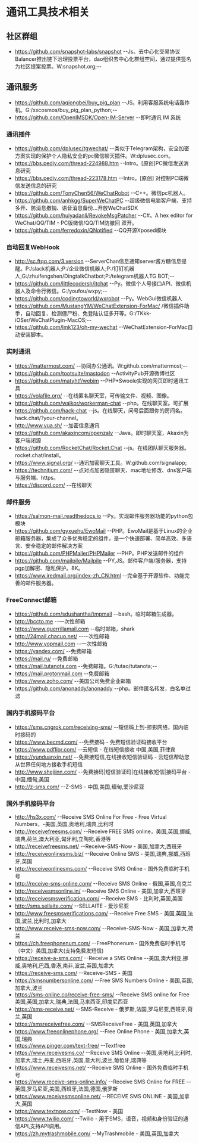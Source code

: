 # 通讯工具技术相关
## 社区群组
- https://github.com/snapshot-labs/snapshot    --Js。去中心化交易协议Balancer推出链下治理投票平台，dao组织去中心化群组空间，通过提供签名为社区提案投票。W:snapshot.org;--
## 通讯服务
- https://github.com/aqiongbei/buy_pig_plan    --JS。利用客服系统电话轰炸机。G:/xxcosmos/buy_pig_plan_python;--
- https://github.com/OpenIMSDK/Open-IM-Server    --即时通讯 IM 系统
### 通讯插件
- https://github.com/dplusec/tgwechat/    --类似于Telegram架构，安全加密方案实现的保护个人隐私安全的pc微信聊天插件。W:dplusec.com。
- https://bbs.pediy.com/thread-224988.htm    --Intro。[原创]PC微信发送消息研究
- https://bbs.pediy.com/thread-223178.htm    --Intro。[原创] 对控制PC端微信发送信息的研究
- https://github.com/TonyChen56/WeChatRobot    --C++。微信pc机器人。
- https://github.com/anhkgg/SuperWeChatPC    --超级微信电脑客户端，支持多开、防消息撤销、语音消息备份...开放WeChatSDK
- https://github.com/huiyadanli/RevokeMsgPatcher    --C#。A hex editor for WeChat/QQ/TIM - PC版微信/QQ/TIM防撤回 双开。
- https://github.com/ferredoxin/QNotified    --QQ开源Xposed模块
### 自动回复WebHook
- http://sc.ftqq.com/3.version    --ServerChan信息通知server酱方糖信息提醒。P:/slack机器人;P:/企业微信机器人;P:/钉钉机器人;G:/zhuifengshen/DingtalkChatbot;P:/telegram机器人TG BOT;--
- https://github.com/littlecodersh/itchat    --Py。微信个人号接口API、微信机器人及命令行微信。G:/youfou/wxpy;--
- https://github.com/codingtoworld/wxrobot    --Py。WebGui微信机器人
- https://github.com/MustangYM/WeChatExtension-ForMac/    /微信插件助手，自动回复、检测僵尸粉、免登陆认证多开等。G:/TKkk-iOSer/WeChatPlugin-MacOS;--
- https://github.com/lmk123/oh-my-wechat    --WeChatExtension-ForMac自动安装脚本。
### 实时通讯
- https://mattermost.com/    --协同办公通讯。W:github.com/mattermost;--
- https://github.com/tootsuite/mastodon    --ActivityPub开源微博社区
- https://github.com/matyhtf/webim    --PHP+Swoole实现的网页即时通讯工具
- https://volafile.org/    --在线匿名聊天室，可传输文件、视频、图像。
- https://github.com/walkor/workerman-chat    --php。在线聊天室。可扩展
- https://github.com/hack-chat    --js。在线聊天，问号后面跟你的房间名。hack.chat/?your-channel。
- http://www.vua.sh/    --加密信息通讯
- https://github.com/akaxincom/openzaly    --Java。即时聊天室，Akaxin为客户端闭源
- https://github.com/RocketChat/Rocket.Chat    --js。在线团队聊天服务器。rocket.chat/install。
- https://www.signal.org/    --通讯加密聊天工具。W:github.com/signalapp;
- https://technitium.com/    --点对点加密隐匿聊天、mac地址修改、dns客户端与服务端、https。
- https://discord.com/    --在线聊天
### 邮件服务
- https://salmon-mail.readthedocs.io    --Py。实现邮件服务器功能的python包模块
- https://github.com/gyxuehu/EwoMail    --PHP。EwoMail是基于Linux的企业邮箱服务器，集成了众多优秀稳定的组件，是一个快速部署、简单高效、多语言、安全稳定的邮件解决方案
- https://github.com/PHPMailer/PHPMailer    --PHP。PHP发送邮件的组件
- https://github.com/mailpile/Mailpile    --PY,JS。邮件客户端/服务器，支持pgp加解密、隐私保护。8K。
- https://www.iredmail.org/index-zh_CN.html    --完全基于开源软件、功能完善的邮件服务器。
### FreeConnect邮箱
- https://github.com/sdushantha/tmpmail    --bash。临时邮箱生成器。
- http://bccto.me    --一次性邮箱
- https://www.guerrillamail.com    --临时邮箱，shark
- http://24mail.chacuo.net/    --一次性邮箱
- http://www.yopmail.com    --一次性邮箱
- https://yandex.com/    --免费邮箱
- https://mail.ru/    --免费邮箱
- https://mail.tutanota.com    --免费邮箱。G:/tutao/tutanota;--
- https://mail.protonmail.com    --免费邮箱
- https://www.zoho.com/    --美国公司免费企业邮箱
- https://github.com/anonaddy/anonaddy    --php。邮件匿名转发，白名单过滤
### 国内手机接码平台
- https://sms.cngrok.com/receiving-sms/    --短信码上到-掠影网络，国内临时接码的
- https://www.becmd.com/    --免费接码 - 免费短信验证码接收平台
- https://www.pdflibr.com/    --云短信 - 在线短信接收 中国,美国,菲律宾
- https://yunduanxin.net/    --免费接短信,在线接收短信验证码 - 云短信帮助您从世界任何地方接收手机短信
- http://www.shejiinn.com/    --免费接码|短信验证码|在线接收短信|接码平台 - 中国,缅甸,美国
- http://z-sms.com/    --Z-SMS - 中国,美国,缅甸,爱沙尼亚
### 国外手机接码平台
- http://hs3x.com/    --Receive SMS Online For Free - Free Virtual Numbers，-美国,英国,奥地利,瑞典,比利时
- http://receivefreesms.com/    --Receive FREE SMS online，美国,英国,挪威,瑞典,荷兰,澳大利亚,匈牙利,立陶宛,香港等
- http://receivefreesms.net/    --Receive-SMS-Now - 美国,加拿大,西班牙
- http://receiveonlinesms.biz/    --Receive Online SMS - 美国,瑞典,挪威,西班牙,英国
- http://receiveonlinesms.com/    --Receive SMS Online - 国外免费临时手机号
- http://receive-sms-online.com/    --Receive SMS Online - 俄国,英国,乌克兰
- http://receivesmsonline.in/    --Receive SMS Online - 美国,加拿大,西班牙
- http://receivesmsverification.com/    --Receive SMS - 比利时,英国,美国
- http://sms.sellaite.com/    --SELLAITE - 爱沙尼亚
- http://www.freesmsverifications.com/    --Receive Free SMS - 美国,英国,法国,波兰,比利时,加拿大
- http://www.receive-sms-now.com/    --Receive-SMS-Now - 美国,加拿大,荷兰
- https://ch.freephonenum.com/    --FreePhonenum - 国外免费临时手机号（中文）美国,加拿大(支持免费发短信)
- https://receive-a-sms.com/    --Receive a SMS Online    --美国,澳大利亚,挪威,奥地利,巴西,香港,南非,波兰,英国,加拿大
- https://receive-sms.com/    --Receive-SMS - 美国
- https://smsnumbersonline.com/    --Free SMS Numbers Online - 美国,英国,加拿大,波兰
- https://sms-online.co/receive-free-sms/    --Receive SMS online for Free 美国,英国,加拿大,瑞典,法国,马来西亚,印度尼西亚
- https://sms-receive.net/    --SMS-Receive - 俄罗斯,法国,罗马尼亚,西班牙,荷兰,英国
- https://smsreceivefree.com/    --SMSReceiveFree - 美国,英国,加拿大
- https://www.freeonlinephone.org/    --Free Online Phone - 美国,加拿大,英国,瑞典
- https://www.pinger.com/text-free/    --Textfree
- https://www.receivesms.co/    --Receive SMS Online    --美国,奥地利,比利时,加拿大,瑞士,丹麦,西班牙,英国,意大利,波兰,葡萄牙,瑞典等
- https://www.receivesms.net/    --Receive SMS Online - 国外免费临时手机号
- https://www.receive-sms-online.info/    --Receive SMS Online for FREE    --英国,罗马尼亚,美国,西班牙,法国,德国,俄罗斯
- https://www.receivesmsonline.net/    --RECEIVE SMS ONLINE - 美国,加拿大,英国
- https://www.textnow.com/    --TextNow - 美国
- https://www.twilio.com/    --Twilio - 用于SMS，语音，视频和身份验证的通信API,支持API调用。
- https://zh.mytrashmobile.com/    --MyTrashmobile - 美国,英国,加拿大